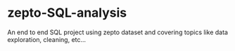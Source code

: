 # zepto-SQL-analysis
An end to end SQL project using zepto dataset and covering topics like data exploration, cleaning, etc...
